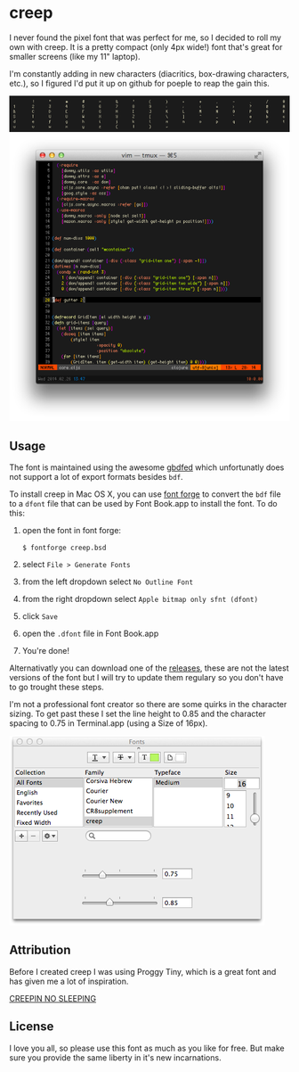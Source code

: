 creep
=====

I never found the pixel font that was perfect for me, so I decided to roll
my own with creep.  It is a pretty compact (only 4px wide!) font that's great
for smaller screens (like my 11" laptop).

I'm constantly adding in new characters (diacritics, box-drawing characters, etc.),
so I figured I'd put it up on github for poeple to reap the gain this.

![screenshot1](screens/screen.png  "screenshot of the ASCII characters")
![screenshot2](screens/screen2.png "in the wild example")

## Usage
The font is maintained using the awesome [gbdfed](http://sofia.nmsu.edu/~mleisher/Software/gbdfed/) 
which unfortunatly does not support a lot of export formats besides `bdf`.

To install creep in Mac OS X, you can use [font forge](http://fontforge.org/) to convert the `bdf`
file to a `dfont` file that can be used by Font Book.app to install the font.  To do this:

1. open the font in font forge:

   ```shell
   $ fontforge creep.bsd
   ```
2. select `File > Generate Fonts`
3. from the left dropdown select `No Outline Font`
4. from the right dropdown select `Apple bitmap only sfnt (dfont)`
5. click `Save`
6. open the `.dfont` file in Font Book.app
7. You're done!

Alternativatly you can download one of the [releases](https://github.com/romeovs/creep/releases),
these are not the latest versions of the font but I will try to update them regulary so you don't
have to go trought these steps.

I'm not a professional font creator so there are some quirks in the character
sizing.  To get past these I set the line height to 0.85 and the character spacing
to 0.75 in Terminal.app (using a Size of 16px).

![terminal](screens/info.png "Terminal.app settings")

## Attribution
Before I created creep I was using Proggy Tiny, which is a great font
and has given me a lot of inspiration.

[CREEPIN NO SLEEPING](https://soundcloud.com/youngmustard/creepin-no-sleepin)

## License
I love you all, so please use this font as much as you like for free.  But make sure you provide the
same liberty in it's new incarnations.

